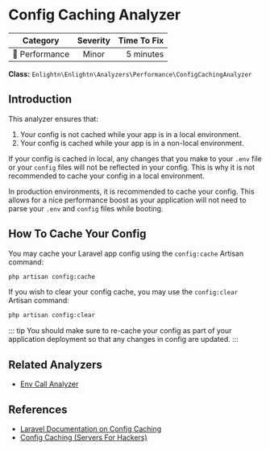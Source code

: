 # Config Caching Analyzer

| Category       | Severity   | Time To Fix  |
| -------------  |:----------:| ------------:|
| :rocket: Performance | Minor | 5 minutes   |

**Class:** `Enlightn\Enlightn\Analyzers\Performance\ConfigCachingAnalyzer`

## Introduction

This analyzer ensures that:

1. Your config is not cached while your app is in a local environment.
2. Your config is cached while your app is in a non-local environment.

If your config is cached in local, any changes that you make to your `.env` file or your `config` files will not be reflected in your config. This is why it is not recommended to cache your config in a local environment.

In production environments, it is recommended to cache your config. This allows for a nice performance boost as your application will not need to parse your `.env` and `config` files while booting.

## How To Cache Your Config

You may cache your Laravel app config using the `config:cache` Artisan command:
```bash
php artisan config:cache
```

If you wish to clear your config cache, you may use the `config:clear` Artisan command:
```bash
php artisan config:clear
```

::: tip
You should make sure to re-cache your config as part of your application deployment so that any changes in config are updated.
:::

## Related Analyzers

- [Env Call Analyzer](env-call-analyzer.html)

## References

- [Laravel Documentation on Config Caching](https://laravel.com/docs/configuration#configuration-caching)
- [Config Caching (Servers For Hackers)](https://serversforhackers.com/laravel-perf/config-cache)
